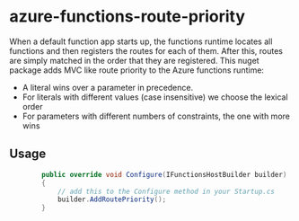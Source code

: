 # azure-functions-route-priority
When a default function app starts up, the functions runtime locates all functions and then registers the routes for each of them. After this, routes are simply matched in the order that they are registered. This nuget package adds MVC like route priority to the Azure functions runtime:  

* A literal wins over a parameter in precedence.
* For literals with different values (case insensitive) we choose the lexical order
* For parameters with different numbers of constraints, the one with more wins 

## Usage

```c#
        public override void Configure(IFunctionsHostBuilder builder)
        {
            // add this to the Configure method in your Startup.cs
            builder.AddRoutePriority();
        }
```

